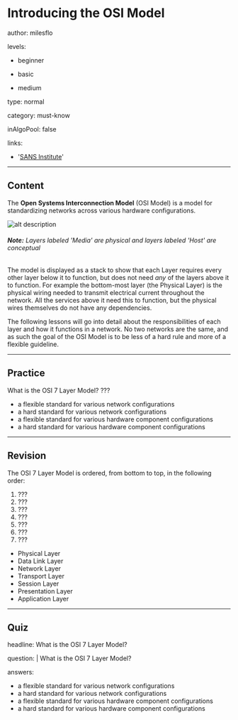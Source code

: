 # Introducing the OSI Model
author: milesflo

levels:

  - beginner

  - basic

  - medium

type: normal

category: must-know

inAlgoPool: false

links:

  - '[SANS Institute](https://www.sans.org/reading-room/whitepapers/protocols/applying-osi-layer-network-model-information-security-1309)'

---
## Content

The __Open Systems Interconnection Model__ (OSI Model) is a model for standardizing networks across various hardware configurations.

![alt description](%3Csvg%20viewBox%3D%22-78%20-46%20476%20560%22%20width%3D%22476%22%20xmlns%3D%22http%3A%2F%2Fwww.w3.org%2F2000%2Fsvg%22%20xmlns%3Axlink%3D%22http%3A%2F%2Fwww.w3.org%2F1999%2Fxlink%22%20height%3D%22560%22%3E%3Cdefs%3E%3Cpath%20id%3D%22a%22%20d%3D%22M-3.56%20225l-.23-4.08-.84-3.93-1.31-3.23-1.62-2.93-2.16-2.46-2.3-2-2.7-1.16-3-.38%203-.24%202.7-1.23%202.3-1.69%202.16-2.7%201.62-3%201.3-3.23.85-3.85.23-4.24%22%20stroke%3D%22%23fff%22%20fill%3D%22%23fff%22%2F%3E%3Cpath%20id%3D%22b%22%20fill%3D%22none%22%20stroke%3D%22%237c7c7c%22%20d%3D%22M-3.56%20225l-.23-4.08-.84-3.93-1.31-3.23-1.62-2.93-2.16-2.46-2.3-2-2.7-1.16-3-.38%203-.24%202.7-1.23%202.3-1.69%202.16-2.7%201.62-3%201.3-3.23.85-3.85.23-4.24%22%2F%3E%3C%2Fdefs%3E%3Crect%20height%3D%22100%25%22%20width%3D%22100%25%22%20y%3D%22-46%22%20x%3D%22-78%22%20fill%3D%22%23fff%22%2F%3E%3Cg%20fill%3D%22none%22%3E%3Crect%20ry%3D%225%22%20height%3D%22192%22%20width%3D%2230.95%22%20stroke%3D%22%237c7c7c%22%20y%3D%22283.04%22%20x%3D%22-22.3%22%20stroke-width%3D%222%22%20class%3D%22bracket%22%2F%3E%3Crect%20ry%3D%226%22%20height%3D%22257.77%22%20width%3D%2230.95%22%20stroke%3D%22%237c7c7c%22%20y%3D%22-4.02%22%20x%3D%22-21.95%22%20stroke-width%3D%222%22%20class%3D%22bracket%22%2F%3E%3Crect%20ry%3D%2217.64%22%20height%3D%22212.09%22%20width%3D%22360.12%22%20stroke%3D%22%23b2b2b2%22%20y%3D%22272.97%22%20x%3D%228.95%22%20stroke-width%3D%226%22%20class%3D%22outline%22%2F%3E%3Crect%20ry%3D%2217.64%22%20height%3D%22278.17%22%20width%3D%22360.12%22%20stroke%3D%22%23b2b2b2%22%20y%3D%22-14.02%22%20x%3D%228.94%22%20stroke-width%3D%226%22%20class%3D%22outline%22%2F%3E%3C%2Fg%3E%3Cg%20stroke-width%3D%222%22%20stroke%3D%22%23000%22%20stroke-opacity%3D%22.4%22%20paint-order%3D%22stroke%22%3E%3Cg%20fill%3D%22%23c4db80%22%3E%3Crect%20ry%3D%2217.64%22%20height%3D%2260%22%20width%3D%22120%22%20y%3D%22-4.07%22%20x%3D%2218.98%22%20class%3D%22col1%20row1%22%2F%3E%3Crect%20ry%3D%2217.64%22%20height%3D%2260%22%20width%3D%22220%22%20y%3D%22-4.07%22%20x%3D%22138.98%22%20class%3D%22col2%20row1%22%2F%3E%3Crect%20ry%3D%2217.64%22%20height%3D%2260%22%20width%3D%22120%22%20y%3D%2261.93%22%20x%3D%2218.98%22%20class%3D%22col1%20row2%22%2F%3E%3Crect%20ry%3D%2217.64%22%20height%3D%2260%22%20width%3D%22220%22%20y%3D%2261.93%22%20x%3D%22138.98%22%20class%3D%22col2%20row2%22%2F%3E%3Crect%20ry%3D%2217.64%22%20height%3D%2260%22%20width%3D%22120%22%20y%3D%22127.93%22%20x%3D%2218.98%22%20class%3D%22col1%20row3%22%2F%3E%3Crect%20ry%3D%2217.64%22%20height%3D%2260%22%20width%3D%22220%22%20y%3D%22127.93%22%20x%3D%22138.98%22%20class%3D%22col2%20row3%22%2F%3E%3C%2Fg%3E%3Crect%20ry%3D%2217.64%22%20height%3D%2260%22%20width%3D%22120%22%20y%3D%22193.93%22%20x%3D%2218.98%22%20class%3D%22col1%20row4%22%20fill%3D%22%23e0e97f%22%2F%3E%3Crect%20ry%3D%2217.64%22%20height%3D%2260%22%20width%3D%22220%22%20y%3D%22193.93%22%20x%3D%22138.98%22%20class%3D%22col2%20row4%22%20fill%3D%22%23e0e97f%22%2F%3E%3Crect%20ry%3D%2217.64%22%20height%3D%2260%22%20width%3D%22120%22%20y%3D%22283.03%22%20x%3D%2219.04%22%20class%3D%22col1%20row5%22%20fill%3D%22%23f0e17f%22%2F%3E%3Crect%20ry%3D%2217.64%22%20height%3D%2260%22%20width%3D%22220%22%20y%3D%22283.03%22%20x%3D%22139.04%22%20class%3D%22col2%20row5%22%20fill%3D%22%23f0e17f%22%2F%3E%3Crect%20ry%3D%2217.64%22%20height%3D%2260%22%20width%3D%22120%22%20y%3D%22349.03%22%20x%3D%2219.04%22%20class%3D%22col1%20row6%22%20fill%3D%22%23edc27f%22%2F%3E%3Crect%20ry%3D%2217.64%22%20height%3D%2260%22%20width%3D%22220%22%20y%3D%22349.03%22%20x%3D%22139.04%22%20class%3D%22col2%20row6%22%20fill%3D%22%23edc27f%22%2F%3E%3Crect%20ry%3D%2217.64%22%20height%3D%2260%22%20width%3D%22120%22%20y%3D%22415.03%22%20x%3D%2219.04%22%20class%3D%22col1%20row7%22%20fill%3D%22%23dca27f%22%2F%3E%3Crect%20ry%3D%2217.64%22%20height%3D%2260%22%20width%3D%22220%22%20y%3D%22415.03%22%20x%3D%22139.04%22%20class%3D%22col2%20row7%22%20fill%3D%22%23dca27f%22%2F%3E%3C%2Fg%3E%3Cuse%20y%3D%22-80%22%20x%3D%22-17%22%20xlink%3Ahref%3D%22%23a%22%2F%3E%3Cuse%20xlink%3Ahref%3D%22%23b%22%20stroke%3D%22%237c7c7c%22%20y%3D%22-80%22%20x%3D%22-18.4%22%20stroke-width%3D%221.9%22%20fill%3D%22none%22%2F%3E%3Cuse%20y%3D%22176%22%20x%3D%22-17%22%20xlink%3Ahref%3D%22%23a%22%2F%3E%3Cuse%20xlink%3Ahref%3D%22%23b%22%20stroke%3D%22%237c7c7c%22%20y%3D%22176%22%20x%3D%22-18.4%22%20stroke-width%3D%221.9%22%20fill%3D%22none%22%2F%3E%3Cswitch%20font-size%3D%2218.06%22%20font-family%3D%22Arial%2Csans-serif%22%3E%3Cg%20systemLanguage%3D%22it%22%20text-anchor%3D%22middle%22%3E%3Ctext%20y%3D%22-26.31%22%20x%3D%2280%22%3Eunit%C3%A0%20di%20dato%3C%2Ftext%3E%3Ctext%20y%3D%22-26.31%22%20x%3D%22250%22%3Elivelli%3C%2Ftext%3E%3Ctext%20y%3D%2231.39%22%20x%3D%2278.98%22%3EDati%3C%2Ftext%3E%3Ctext%20y%3D%2297.39%22%20x%3D%2278.98%22%3EDati%3C%2Ftext%3E%3Ctext%20y%3D%22163.39%22%20x%3D%2278.98%22%3EDati%3C%2Ftext%3E%3Ctext%20y%3D%22229.39%22%20x%3D%2278.98%22%3ESegmenti%3C%2Ftext%3E%3Ctext%20y%3D%22318.49%22%20x%3D%2279.04%22%3EPacchetti%3C%2Ftext%3E%3Ctext%20y%3D%22384.49%22%20x%3D%2279.04%22%3ETrame%3C%2Ftext%3E%3Ctext%20y%3D%22450.49%22%20x%3D%2279.04%22%3EBit%3C%2Ftext%3E%3Ctext%20y%3D%2218%22%20x%3D%22248.98%22%3E%3Ctspan%3EApplicazione%3C%2Ftspan%3E%20%3Ctspan%20x%3D%22248.98%22%20font-size%3D%2210pt%22%20dy%3D%2216%22%3Edal%20processo%20di%20rete%3C%2Ftspan%3E%20%3Ctspan%20x%3D%22248.98%22%20font-size%3D%2210pt%22%20dy%3D%2216%22%3Eall%26apos%3Bapplicazione%3C%2Ftspan%3E%3C%2Ftext%3E%3Ctext%20y%3D%2282%22%20x%3D%22248.98%22%3E%3Ctspan%3EPresentazione%3C%2Ftspan%3E%20%3Ctspan%20x%3D%22248.98%22%20font-size%3D%2210pt%22%20dy%3D%2216%22%3Erappresentazione%20dei%20dati%3C%2Ftspan%3E%20%3Ctspan%20x%3D%22248.98%22%20font-size%3D%2210pt%22%20dy%3D%2216%22%3Ee%20criptazione%3C%2Ftspan%3E%3C%2Ftext%3E%3Ctext%20y%3D%22150%22%20x%3D%22248.98%22%3E%3Ctspan%3ESessione%3C%2Ftspan%3E%20%3Ctspan%20x%3D%22248.98%22%20font-size%3D%2210pt%22%20dy%3D%2222%22%3Ecomunicazione%20inter-host%3C%2Ftspan%3E%3C%2Ftext%3E%3Ctext%20y%3D%22214%22%20x%3D%22248.98%22%3E%3Ctspan%3ETrasporto%3C%2Ftspan%3E%20%3Ctspan%20x%3D%22248.98%22%20font-size%3D%2210pt%22%20dy%3D%2216%22%3Econnessioni%20end-to-end%3C%2Ftspan%3E%20%3Ctspan%20x%3D%22248.98%22%20font-size%3D%2210pt%22%20dy%3D%2216%22%3Ee%20affidabilit%C3%A0%3C%2Ftspan%3E%3C%2Ftext%3E%3Ctext%20y%3D%22303%22%20x%3D%22249.04%22%3E%3Ctspan%3ERete%3C%2Ftspan%3E%20%3Ctspan%20x%3D%22248.98%22%20font-size%3D%2210pt%22%20dy%3D%2216%22%3Edeterminazione%20dei%20percorsi%20e%3C%2Ftspan%3E%20%3Ctspan%20x%3D%22248.98%22%20font-size%3D%2210pt%22%20dy%3D%2216%22%3Eindirizzamento%20logico%20%28IP%29%3C%2Ftspan%3E%3C%2Ftext%3E%3Ctext%20y%3D%22369%22%20x%3D%22249.04%22%3E%3Ctspan%3ECollegamento%3C%2Ftspan%3E%20%3Ctspan%20x%3D%22248.98%22%20font-size%3D%2210pt%22%20dy%3D%2216%22%3Eindirizzamento%20fisico%3C%2Ftspan%3E%20%3Ctspan%20x%3D%22248.98%22%20font-size%3D%2210pt%22%20dy%3D%2216%22%3E%28MAC%20e%20LLC%29%3C%2Ftspan%3E%3C%2Ftext%3E%3Ctext%20y%3D%22435%22%20x%3D%22249.04%22%3E%3Ctspan%3EFisico%3C%2Ftspan%3E%20%3Ctspan%20x%3D%22248.98%22%20font-size%3D%2210pt%22%20dy%3D%2216%22%3Emezzo%2C%20segnale%20e%3C%2Ftspan%3E%20%3Ctspan%20x%3D%22248.98%22%20font-size%3D%2210pt%22%20dy%3D%2216%22%3Etrasmissione%20binaria%3C%2Ftspan%3E%3C%2Ftext%3E%3Cg%20font-size%3D%2224.06%22%3E%3Ctext%20y%3D%22127%22%20x%3D%22-50%22%20transform%3D%22rotate%28-90%20-50%20127%29%22%3ELivelli%20degli%20host%3C%2Ftext%3E%3Ctext%20y%3D%22384%22%20x%3D%22-50%22%20transform%3D%22rotate%28-90%20-50%20384%29%22%3ELivelli%20dei%20mezzi%3C%2Ftext%3E%3C%2Fg%3E%3C%2Fg%3E%3Cg%20systemLanguage%3D%22ro%22%20text-anchor%3D%22middle%22%3E%3Ctext%20y%3D%22-26.31%22%20x%3D%2280%22%3Eunitate%20de%20date%3C%2Ftext%3E%3Ctext%20y%3D%22-26.31%22%20x%3D%22250%22%3Eniveluri%3C%2Ftext%3E%3Ctext%20y%3D%2231.39%22%20x%3D%2278.98%22%3EDate%3C%2Ftext%3E%3Ctext%20y%3D%2297.39%22%20x%3D%2278.98%22%3EDate%3C%2Ftext%3E%3Ctext%20y%3D%22163.39%22%20x%3D%2278.98%22%3EDate%3C%2Ftext%3E%3Ctext%20y%3D%22229.39%22%20x%3D%2278.98%22%3ESegmente%3C%2Ftext%3E%3Ctext%20y%3D%22318.49%22%20x%3D%2279.04%22%3EPachete%3C%2Ftext%3E%3Ctext%20y%3D%22384.49%22%20x%3D%2279.04%22%3ECadre%3C%2Ftext%3E%3Ctext%20y%3D%22450.49%22%20x%3D%2279.04%22%3EBi%C8%9Bi%3C%2Ftext%3E%3Ctext%20y%3D%2218%22%20x%3D%22248.98%22%3E%3Ctspan%3EAplica%C8%9Bie%3C%2Ftspan%3E%20%3Ctspan%20x%3D%22248.98%22%20font-size%3D%2210pt%22%20dy%3D%2216%22%3Ede%20la%20procesulde%20re%C8%9Bea%3C%2Ftspan%3E%20%3Ctspan%20x%3D%22248.98%22%20font-size%3D%2210pt%22%20dy%3D%2216%22%3Ela%26apos%3Baplica%C8%9Bie%3C%2Ftspan%3E%3C%2Ftext%3E%3Ctext%20y%3D%2282%22%20x%3D%22248.98%22%3E%3Ctspan%3EPrezentare%3C%2Ftspan%3E%20%3Ctspan%20x%3D%22248.98%22%20font-size%3D%2210pt%22%20dy%3D%2216%22%3Ereprezentarea%20datelor%3C%2Ftspan%3E%20%3Ctspan%20x%3D%22248.98%22%20font-size%3D%2210pt%22%20dy%3D%2216%22%3E%C8%99i%20criptare%3C%2Ftspan%3E%3C%2Ftext%3E%3Ctext%20y%3D%22150%22%20x%3D%22248.98%22%3E%3Ctspan%3ESesiune%3C%2Ftspan%3E%20%3Ctspan%20x%3D%22248.98%22%20font-size%3D%2210pt%22%20dy%3D%2222%22%3Ecomunicare%20%C3%AEntre%20hosturi%3C%2Ftspan%3E%3C%2Ftext%3E%3Ctext%20y%3D%22214%22%20x%3D%22248.98%22%3E%3Ctspan%3ETrasport%3C%2Ftspan%3E%20%3Ctspan%20x%3D%22248.98%22%20font-size%3D%2210pt%22%20dy%3D%2216%22%3Econexiuni%20end-to-end%3C%2Ftspan%3E%20%3Ctspan%20x%3D%22248.98%22%20font-size%3D%2210pt%22%20dy%3D%2216%22%3E%C8%99i%20fiabilitate%3C%2Ftspan%3E%3C%2Ftext%3E%3Ctext%20y%3D%22303%22%20x%3D%22249.04%22%3E%3Ctspan%3ERe%C8%9Bea%3C%2Ftspan%3E%20%3Ctspan%20x%3D%22248.98%22%20font-size%3D%2210pt%22%20dy%3D%2216%22%3Edeterminarea%20rutelor%3C%2Ftspan%3E%20%3Ctspan%20x%3D%22248.98%22%20font-size%3D%2210pt%22%20dy%3D%2216%22%3E%C8%99i%20adresare%20logic%C4%83%20%28IP%29%3C%2Ftspan%3E%3C%2Ftext%3E%3Ctext%20y%3D%22369%22%20x%3D%22249.04%22%3E%3Ctspan%3ELeg%C4%83tur%C4%83%20de%20date%3C%2Ftspan%3E%20%3Ctspan%20x%3D%22248.98%22%20font-size%3D%2210pt%22%20dy%3D%2216%22%3Eadresare%20fizic%C4%83%3C%2Ftspan%3E%20%3Ctspan%20x%3D%22248.98%22%20font-size%3D%2210pt%22%20dy%3D%2216%22%3E%28MAC%20%C8%99i%20LLC%29%3C%2Ftspan%3E%3C%2Ftext%3E%3Ctext%20y%3D%22435%22%20x%3D%22249.04%22%3E%3Ctspan%3EFizic%3C%2Ftspan%3E%20%3Ctspan%20x%3D%22248.98%22%20font-size%3D%2210pt%22%20dy%3D%2216%22%3Emediu%2C%20semnal%20%C8%99i%3C%2Ftspan%3E%20%3Ctspan%20x%3D%22248.98%22%20font-size%3D%2210pt%22%20dy%3D%2216%22%3Etransmisiune%20binar%C4%83%3C%2Ftspan%3E%3C%2Ftext%3E%3Cg%20font-size%3D%2224.06%22%3E%3Ctext%20y%3D%22127%22%20x%3D%22-50%22%20transform%3D%22rotate%28-90%20-50%20127%29%22%3ENiveluri%20ale%20hostului%3C%2Ftext%3E%3Ctext%20y%3D%22384%22%20x%3D%22-50%22%20transform%3D%22rotate%28-90%20-50%20384%29%22%3ENiveluri%20are%20mediului%3C%2Ftext%3E%3C%2Fg%3E%3C%2Fg%3E%3Cg%20systemLanguage%3D%22cs%22%20text-anchor%3D%22middle%22%3E%3Ctext%20y%3D%22-26.31%22%20x%3D%2280%22%3Edata%3C%2Ftext%3E%3Ctext%20y%3D%22-26.31%22%20x%3D%22250%22%3Evrstva%3C%2Ftext%3E%3Ctext%20y%3D%2231.39%22%20x%3D%2278.98%22%3EData%3C%2Ftext%3E%3Ctext%20y%3D%2297.39%22%20x%3D%2278.98%22%3EData%3C%2Ftext%3E%3Ctext%20y%3D%22163.39%22%20x%3D%2278.98%22%3EData%3C%2Ftext%3E%3Ctext%20y%3D%22229.39%22%20x%3D%2278.98%22%3ESegmenty%3C%2Ftext%3E%3Ctext%20y%3D%22318.49%22%20x%3D%2279.04%22%3EPakety%3C%2Ftext%3E%3Ctext%20y%3D%22384.49%22%20x%3D%2279.04%22%3ER%C3%A1mce%3C%2Ftext%3E%3Ctext%20y%3D%22450.49%22%20x%3D%2279.04%22%3EBity%3C%2Ftext%3E%3Ctext%20y%3D%2218%22%20x%3D%22248.98%22%3E%3Ctspan%3EAplika%C4%8Dn%C3%AD%3C%2Ftspan%3E%20%3Ctspan%20x%3D%22248.98%22%20font-size%3D%2210pt%22%20dy%3D%2222%22%3Es%C3%AD%C5%A5ov%C3%BD%20proces%20aplikac%C3%AD%3C%2Ftspan%3E%3C%2Ftext%3E%3Ctext%20y%3D%2282%22%20x%3D%22248.98%22%3E%3Ctspan%3EPrezenta%C4%8Dn%C3%AD%3C%2Ftspan%3E%20%3Ctspan%20x%3D%22248.98%22%20font-size%3D%2210pt%22%20dy%3D%2222%22%3Eprezentace%20dat%20a%20%C5%A1ifrov%C3%A1n%C3%AD%3C%2Ftspan%3E%3C%2Ftext%3E%3Ctext%20y%3D%22150%22%20x%3D%22248.98%22%3E%3Ctspan%3ERela%C4%8Dn%C3%AD%3C%2Ftspan%3E%20%3Ctspan%20x%3D%22248.98%22%20font-size%3D%2210pt%22%20dy%3D%2216%22%3Ekomunikace%20mezi%3C%2Ftspan%3E%20%3Ctspan%20x%3D%22248.98%22%20font-size%3D%2210pt%22%20dy%3D%2216%22%3Ehostitely%3C%2Ftspan%3E%3C%2Ftext%3E%3Ctext%20y%3D%22214%22%20x%3D%22248.98%22%3E%3Ctspan%3ETransportn%C3%AD%3C%2Ftspan%3E%20%3Ctspan%20x%3D%22248.98%22%20font-size%3D%2210pt%22%20dy%3D%2216%22%3EEnd-to-End%20spojen%C3%AD%3C%2Ftspan%3E%20%3Ctspan%20x%3D%22248.98%22%20font-size%3D%2210pt%22%20dy%3D%2216%22%3Ea%20spolehlivost%3C%2Ftspan%3E%3C%2Ftext%3E%3Ctext%20y%3D%22303%22%20x%3D%22249.04%22%3E%3Ctspan%3ES%C3%AD%C5%A5ov%C3%A1%3C%2Ftspan%3E%20%3Ctspan%20x%3D%22248.98%22%20font-size%3D%2210pt%22%20dy%3D%2216%22%3Eur%C4%8Dov%C3%A1n%C3%AD%20cesty%20a%3C%2Ftspan%3E%20%3Ctspan%20x%3D%22248.98%22%20font-size%3D%2210pt%22%20dy%3D%2216%22%3Elogick%C3%A9%20adresov%C3%A1n%C3%AD%20%28IP%29%3C%2Ftspan%3E%3C%2Ftext%3E%3Ctext%20y%3D%22369%22%20x%3D%22249.04%22%3E%3Ctspan%3ESpojov%C3%A1%3C%2Ftspan%3E%20%3Ctspan%20x%3D%22248.98%22%20font-size%3D%2210pt%22%20dy%3D%2216%22%3Efyzick%C3%A9%20adresov%C3%A1n%C3%AD%3C%2Ftspan%3E%20%3Ctspan%20x%3D%22248.98%22%20font-size%3D%2210pt%22%20dy%3D%2216%22%3E%28MAC%20a%20LLC%29%3C%2Ftspan%3E%3C%2Ftext%3E%3Ctext%20y%3D%22435%22%20x%3D%22249.04%22%3E%3Ctspan%3EFyzick%C3%A1%3C%2Ftspan%3E%20%3Ctspan%20x%3D%22248.98%22%20font-size%3D%2210pt%22%20dy%3D%2222%22%3Em%C3%A9dium%2C%20sign%C3%A1l%2C%20bin%C3%A1rn%C3%AD%20p%C5%99enos%3C%2Ftspan%3E%3C%2Ftext%3E%3Cg%20font-size%3D%2224.06%22%3E%3Ctext%20y%3D%22127%22%20x%3D%22-50%22%20transform%3D%22rotate%28-90%20-50%20127%29%22%3EVrstvy%20hostitel%C5%AF%3C%2Ftext%3E%3Ctext%20y%3D%22384%22%20x%3D%22-50%22%20transform%3D%22rotate%28-90%20-50%20384%29%22%3EVrstvy%20m%C3%A9dia%3C%2Ftext%3E%3C%2Fg%3E%3C%2Fg%3E%3Cg%20systemLanguage%3D%22sv%22%20text-anchor%3D%22middle%22%3E%3Ctext%20y%3D%22-26.31%22%20x%3D%2280%22%3Edata%3C%2Ftext%3E%3Ctext%20y%3D%22-26.31%22%20x%3D%22250%22%3Eskikt%3C%2Ftext%3E%3Ctext%20y%3D%2231.39%22%20x%3D%2278.98%22%3EData%3C%2Ftext%3E%3Ctext%20y%3D%2297.39%22%20x%3D%2278.98%22%3EData%3C%2Ftext%3E%3Ctext%20y%3D%22163.39%22%20x%3D%2278.98%22%3EData%3C%2Ftext%3E%3Ctext%20y%3D%22229.39%22%20x%3D%2278.98%22%3ESegment%3C%2Ftext%3E%3Ctext%20y%3D%22318.49%22%20x%3D%2279.04%22%3EPaket%3C%2Ftext%3E%3Ctext%20y%3D%22384.49%22%20x%3D%2279.04%22%3ERamar%3C%2Ftext%3E%3Ctext%20y%3D%22450.49%22%20x%3D%2279.04%22%3EBitar%3C%2Ftext%3E%3Ctext%20y%3D%2218%22%20x%3D%22248.98%22%3E%3Ctspan%3EApplikation%3C%2Ftspan%3E%20%3Ctspan%20x%3D%22248.98%22%20font-size%3D%2210pt%22%20dy%3D%2216%22%3En%C3%A4tverksprocess%3C%2Ftspan%3E%20%3Ctspan%20x%3D%22248.98%22%20font-size%3D%2210pt%22%20dy%3D%2216%22%3Etill%20applikation%3C%2Ftspan%3E%3C%2Ftext%3E%3Ctext%20y%3D%2282%22%20x%3D%22248.98%22%3E%3Ctspan%3EPresentation%3C%2Ftspan%3E%20%3Ctspan%20x%3D%22248.98%22%20font-size%3D%2210pt%22%20dy%3D%2216%22%3Edataframst%C3%A4llning%3C%2Ftspan%3E%20%3Ctspan%20x%3D%22248.98%22%20font-size%3D%2210pt%22%20dy%3D%2216%22%3Eoch%20kryptering%3C%2Ftspan%3E%3C%2Ftext%3E%3Ctext%20y%3D%22150%22%20x%3D%22248.98%22%3E%3Ctspan%3ESession%3C%2Ftspan%3E%20%3Ctspan%20x%3D%22248.98%22%20font-size%3D%2210pt%22%20dy%3D%2216%22%3Emellanv%C3%A4rdslig%3C%2Ftspan%3E%20%3Ctspan%20x%3D%22248.98%22%20font-size%3D%2210pt%22%20dy%3D%2216%22%3Ekommunikationssamordning%3C%2Ftspan%3E%3C%2Ftext%3E%3Ctext%20y%3D%22214%22%20x%3D%22248.98%22%3E%3Ctspan%3ETransport%3C%2Ftspan%3E%20%3Ctspan%20x%3D%22248.98%22%20font-size%3D%2210pt%22%20dy%3D%2216%22%3Es%C3%A4ndning%2C%20mottagning%3C%2Ftspan%3E%20%3Ctspan%20x%3D%22248.98%22%20font-size%3D%2210pt%22%20dy%3D%2216%22%3Eoch%20ankomstkontroll%3C%2Ftspan%3E%3C%2Ftext%3E%3Ctext%20y%3D%22303%22%20x%3D%22249.04%22%3E%3Ctspan%3EN%C3%A4tverk%3C%2Ftspan%3E%20%3Ctspan%20x%3D%22248.98%22%20font-size%3D%2210pt%22%20dy%3D%2216%22%3Enavigering%20och%3C%2Ftspan%3E%20%3Ctspan%20x%3D%22248.98%22%20font-size%3D%2210pt%22%20dy%3D%2216%22%3Elogisk%20adressering%20%28IP%29%3C%2Ftspan%3E%3C%2Ftext%3E%3Ctext%20y%3D%22369%22%20x%3D%22249.04%22%3E%3Ctspan%3EDatal%C3%A4nk%3C%2Ftspan%3E%20%3Ctspan%20x%3D%22248.98%22%20font-size%3D%2210pt%22%20dy%3D%2216%22%3Efysisk%20adressering%3C%2Ftspan%3E%20%3Ctspan%20x%3D%22248.98%22%20font-size%3D%2210pt%22%20dy%3D%2216%22%3E%28MAC%20och%20LLC%29%3C%2Ftspan%3E%3C%2Ftext%3E%3Ctext%20y%3D%22435%22%20x%3D%22249.04%22%3E%3Ctspan%3EFysiskt%3C%2Ftspan%3E%20%3Ctspan%20x%3D%22248.98%22%20font-size%3D%2210pt%22%20dy%3D%2216%22%3Emedia%2C%20signal%20och%3C%2Ftspan%3E%20%3Ctspan%20x%3D%22248.98%22%20font-size%3D%2210pt%22%20dy%3D%2216%22%3Ebin%C3%A4r%20%C3%B6verf%C3%B6ring%3C%2Ftspan%3E%3C%2Ftext%3E%3Cg%20font-size%3D%2224.06%22%3E%3Ctext%20y%3D%22127%22%20x%3D%22-50%22%20transform%3D%22rotate%28-90%20-50%20127%29%22%3EV%C3%A4rdskikt%3C%2Ftext%3E%3Ctext%20y%3D%22384%22%20x%3D%22-50%22%20transform%3D%22rotate%28-90%20-50%20384%29%22%3EMediumskikt%3C%2Ftext%3E%3C%2Fg%3E%3C%2Fg%3E%3Cg%20systemLanguage%3D%22es%22%20text-anchor%3D%22middle%22%3E%3Ctext%20y%3D%22-26.31%22%20x%3D%2280%22%3Edata%20unit%3C%2Ftext%3E%3Ctext%20y%3D%22-26.31%22%20x%3D%22250%22%3Elayers%3C%2Ftext%3E%3Ctext%20y%3D%2231.39%22%20x%3D%2278.98%22%3EData%3C%2Ftext%3E%3Ctext%20y%3D%2297.39%22%20x%3D%2278.98%22%3EData%3C%2Ftext%3E%3Ctext%20y%3D%22163.39%22%20x%3D%2278.98%22%3EData%3C%2Ftext%3E%3Ctext%20y%3D%22229.39%22%20x%3D%2278.98%22%3ESegments%3C%2Ftext%3E%3Ctext%20y%3D%22318.49%22%20x%3D%2279.04%22%3EPackets%3C%2Ftext%3E%3Ctext%20y%3D%22384.49%22%20x%3D%2279.04%22%3EFrames%3C%2Ftext%3E%3Ctext%20y%3D%22450.49%22%20x%3D%2279.04%22%3EBits%3C%2Ftext%3E%3Ctext%20y%3D%2218%22%20x%3D%22248.98%22%3E%3Ctspan%3ENivel%20de%20Aplicaci%C3%B3n%3C%2Ftspan%3E%20%3Ctspan%20x%3D%22248.98%22%20font-size%3D%2210pt%22%20dy%3D%2222%22%3Eservicios%20de%20red%20a%20aplicaciones%3C%2Ftspan%3E%3C%2Ftext%3E%3Ctext%20y%3D%2282%22%20x%3D%22248.98%22%3E%3Ctspan%3ENivel%20de%20Presentaci%C3%B3n%3C%2Ftspan%3E%20%3Ctspan%20x%3D%22248.98%22%20font-size%3D%2210pt%22%20dy%3D%2222%22%3Erepresentaci%C3%B3n%20de%20los%20datos%3C%2Ftspan%3E%3C%2Ftext%3E%3Ctext%20y%3D%22150%22%20x%3D%22248.98%22%3E%3Ctspan%3ENivel%20de%20Sesi%C3%B3n%3C%2Ftspan%3E%20%3Ctspan%20x%3D%22248.98%22%20font-size%3D%2210pt%22%20dy%3D%2216%22%3Ecomunicaci%C3%B3n%20entre%20dispositivos%3C%2Ftspan%3E%20%3Ctspan%20x%3D%22248.98%22%20font-size%3D%2210pt%22%20dy%3D%2216%22%3Ede%20la%20red%3C%2Ftspan%3E%3C%2Ftext%3E%3Ctext%20y%3D%22214%22%20x%3D%22248.98%22%3E%3Ctspan%3ENivel%20de%20Transporte%3C%2Ftspan%3E%20%3Ctspan%20x%3D%22248.98%22%20font-size%3D%2210pt%22%20dy%3D%2216%22%3Econexi%C3%B3n%20extremo-a-extremo%3C%2Ftspan%3E%20%3Ctspan%20x%3D%22248.98%22%20font-size%3D%2210pt%22%20dy%3D%2216%22%3Ey%20fiabilidad%20de%20los%20datos%3C%2Ftspan%3E%3C%2Ftext%3E%3Ctext%20y%3D%22303%22%20x%3D%22249.04%22%3E%3Ctspan%3ENivel%20de%20Red%3C%2Ftspan%3E%20%3Ctspan%20x%3D%22248.98%22%20font-size%3D%2210pt%22%20dy%3D%2216%22%3Edeterminaci%C3%B3n%20de%20ruta%20e%3C%2Ftspan%3E%20%3Ctspan%20x%3D%22248.98%22%20font-size%3D%2210pt%22%20dy%3D%2216%22%3Edireccionamiento%20l%C3%B3gico%20%28IP%29%3C%2Ftspan%3E%3C%2Ftext%3E%3Ctext%20y%3D%22369%22%20x%3D%22249.04%22%3E%3Ctspan%3ENivel%20de%20Enlace%20de%20Datos%3C%2Ftspan%3E%20%3Ctspan%20x%3D%22248.98%22%20font-size%3D%2210pt%22%20dy%3D%2216%22%3Edireccionamiento%20f%C3%ADsico%3C%2Ftspan%3E%20%3Ctspan%20x%3D%22248.98%22%20font-size%3D%2210pt%22%20dy%3D%2216%22%3E%28MAC%20y%20LLC%29%3C%2Ftspan%3E%3C%2Ftext%3E%3Ctext%20y%3D%22435%22%20x%3D%22249.04%22%3E%3Ctspan%3ENivel%20F%C3%ADsico%3C%2Ftspan%3E%20%3Ctspan%20x%3D%22248.98%22%20font-size%3D%2210pt%22%20dy%3D%2222%22%3Ese%C3%B1al%20y%20transmisi%C3%B3n%20binaria%3C%2Ftspan%3E%3C%2Ftext%3E%3Cg%20font-size%3D%2224.06%22%3E%3Ctext%20y%3D%22127%22%20x%3D%22-50%22%20transform%3D%22rotate%28-90%20-50%20127%29%22%3EHost%20Layers%3C%2Ftext%3E%3Ctext%20y%3D%22384%22%20x%3D%22-50%22%20transform%3D%22rotate%28-90%20-50%20384%29%22%3EMedia%20Layers%3C%2Ftext%3E%3C%2Fg%3E%3C%2Fg%3E%3Cg%20systemLanguage%3D%22sk%22%20text-anchor%3D%22middle%22%3E%3Ctext%20y%3D%22-26.31%22%20x%3D%2280%22%3Ed%C3%A1ta%3C%2Ftext%3E%3Ctext%20y%3D%22-26.31%22%20x%3D%22250%22%3Evrstva%3C%2Ftext%3E%3Ctext%20y%3D%2231.39%22%20x%3D%2278.98%22%3ED%C3%A1ta%3C%2Ftext%3E%3Ctext%20y%3D%2297.39%22%20x%3D%2278.98%22%3ED%C3%A1ta%3C%2Ftext%3E%3Ctext%20y%3D%22163.39%22%20x%3D%2278.98%22%3ED%C3%A1ta%3C%2Ftext%3E%3Ctext%20y%3D%22229.39%22%20x%3D%2278.98%22%3ESegmenty%3C%2Ftext%3E%3Ctext%20y%3D%22318.49%22%20x%3D%2279.04%22%3EPakety%3C%2Ftext%3E%3Ctext%20y%3D%22384.49%22%20x%3D%2279.04%22%3ER%C3%A1mce%3C%2Ftext%3E%3Ctext%20y%3D%22450.49%22%20x%3D%2279.04%22%3EBity%3C%2Ftext%3E%3Ctext%20y%3D%2218%22%20x%3D%22248.98%22%3E%3Ctspan%3EAplika%C4%8Dn%C3%A1%3C%2Ftspan%3E%20%3Ctspan%20x%3D%22248.98%22%20font-size%3D%2210pt%22%20dy%3D%2222%22%3Esie%C5%A5ov%C3%BD%20proces%20aplik%C3%A1cii%3C%2Ftspan%3E%3C%2Ftext%3E%3Ctext%20y%3D%2282%22%20x%3D%22248.98%22%3E%3Ctspan%3EPrezenta%C4%8Dn%C3%A1%3C%2Ftspan%3E%20%3Ctspan%20x%3D%22248.98%22%20font-size%3D%2210pt%22%20dy%3D%2216%22%3Ereprezent%C3%A1cia%20d%C3%A1t%3C%2Ftspan%3E%20%3Ctspan%20x%3D%22248.98%22%20font-size%3D%2210pt%22%20dy%3D%2216%22%3Ea%20kryptovanie%3C%2Ftspan%3E%3C%2Ftext%3E%3Ctext%20y%3D%22150%22%20x%3D%22248.98%22%3E%3Ctspan%3ERela%C4%8Dn%C3%A1%3C%2Ftspan%3E%20%3Ctspan%20x%3D%22248.98%22%20font-size%3D%2210pt%22%20dy%3D%2216%22%3Ekomunik%C3%A1cia%3C%2Ftspan%3E%20%3Ctspan%20x%3D%22248.98%22%20font-size%3D%2210pt%22%20dy%3D%2216%22%3Emedzi%20strojmi%3C%2Ftspan%3E%3C%2Ftext%3E%3Ctext%20y%3D%22214%22%20x%3D%22248.98%22%3E%3Ctspan%3ETransportn%C3%A1%3C%2Ftspan%3E%20%3Ctspan%20x%3D%22248.98%22%20font-size%3D%2210pt%22%20dy%3D%2216%22%3EEnd-to-end%20spojenia%3C%2Ftspan%3E%20%3Ctspan%20x%3D%22248.98%22%20font-size%3D%2210pt%22%20dy%3D%2216%22%3Ea%20spo%C4%BEahlivos%C5%A5%3C%2Ftspan%3E%3C%2Ftext%3E%3Ctext%20y%3D%22303%22%20x%3D%22249.04%22%3E%3Ctspan%3ESie%C5%A5ov%C3%A1%3C%2Ftspan%3E%20%3Ctspan%20x%3D%22248.98%22%20font-size%3D%2210pt%22%20dy%3D%2216%22%3Eur%C4%8Dovanie%20cesty%20a%3C%2Ftspan%3E%20%3Ctspan%20x%3D%22248.98%22%20font-size%3D%2210pt%22%20dy%3D%2216%22%3Elogick%C3%A9%20adresovanie%20%28IP%29%3C%2Ftspan%3E%3C%2Ftext%3E%3Ctext%20y%3D%22369%22%20x%3D%22249.04%22%3E%3Ctspan%3ESpojov%C3%A1%3C%2Ftspan%3E%20%3Ctspan%20x%3D%22248.98%22%20font-size%3D%2210pt%22%20dy%3D%2216%22%3Efyzick%C3%A9%20adresovanie%3C%2Ftspan%3E%20%3Ctspan%20x%3D%22248.98%22%20font-size%3D%2210pt%22%20dy%3D%2216%22%3E%28MAC%20a%20LLC%29%3C%2Ftspan%3E%3C%2Ftext%3E%3Ctext%20y%3D%22435%22%20x%3D%22249.04%22%3E%3Ctspan%3EFyzick%C3%A1%3C%2Ftspan%3E%20%3Ctspan%20x%3D%22248.98%22%20font-size%3D%2210pt%22%20dy%3D%2216%22%3Em%C3%A9dium%2C%20sign%C3%A1l%2C%3C%2Ftspan%3E%20%3Ctspan%20x%3D%22248.98%22%20font-size%3D%2210pt%22%20dy%3D%2216%22%3Ebin%C3%A1rny%20prenos%3C%2Ftspan%3E%3C%2Ftext%3E%3Cg%20font-size%3D%2224.06%22%3E%3Ctext%20y%3D%22127%22%20x%3D%22-50%22%20transform%3D%22rotate%28-90%20-50%20127%29%22%3EVrstvy%20stroja%3C%2Ftext%3E%3Ctext%20y%3D%22384%22%20x%3D%22-50%22%20transform%3D%22rotate%28-90%20-50%20384%29%22%3EVrstvy%20m%C3%A9dia%3C%2Ftext%3E%3C%2Fg%3E%3C%2Fg%3E%3Cg%20systemLanguage%3D%22fr%22%20text-anchor%3D%22middle%22%3E%3Ctext%20y%3D%22-26.31%22%20x%3D%2280%22%3Eunit%C3%A9%20de%20donn%C3%A9es%3C%2Ftext%3E%3Ctext%20y%3D%22-26.31%22%20x%3D%22250%22%3Ecouches%3C%2Ftext%3E%3Ctext%20y%3D%2231.39%22%20x%3D%2278.98%22%3EDonn%C3%A9e%3C%2Ftext%3E%3Ctext%20y%3D%2297.39%22%20x%3D%2278.98%22%3EDonn%C3%A9e%3C%2Ftext%3E%3Ctext%20y%3D%22163.39%22%20x%3D%2278.98%22%3EDonn%C3%A9e%3C%2Ftext%3E%3Ctext%20y%3D%22229.39%22%20x%3D%2278.98%22%3ESegment%3C%2Ftext%3E%3Ctext%20y%3D%22318.49%22%20x%3D%2279.04%22%3EPaquet%3C%2Ftext%3E%3Ctext%20y%3D%22384.49%22%20x%3D%2279.04%22%3ETrame%3C%2Ftext%3E%3Ctext%20y%3D%22450.49%22%20x%3D%2279.04%22%3EBit%3C%2Ftext%3E%3Ctext%20y%3D%2218%22%20x%3D%22248.98%22%3E%3Ctspan%3E7%20-%20Application%3C%2Ftspan%3E%20%3Ctspan%20x%3D%22248.98%22%20font-size%3D%2210pt%22%20dy%3D%2222%22%3EPoint%20d%26apos%3Bacc%C3%A8s%20aux%20services%20r%C3%A9seau%3C%2Ftspan%3E%3C%2Ftext%3E%3Ctext%20y%3D%2282%22%20x%3D%22248.98%22%3E%3Ctspan%3E6%20-%20Pr%C3%A9sentation%3C%2Ftspan%3E%20%3Ctspan%20x%3D%22248.98%22%20font-size%3D%2210pt%22%20dy%3D%2216%22%3EConversion%20et%20chiffrement%3C%2Ftspan%3E%20%3Ctspan%20x%3D%22248.98%22%20font-size%3D%2210pt%22%20dy%3D%2216%22%3Edes%20donn%C3%A9es%3C%2Ftspan%3E%3C%2Ftext%3E%3Ctext%20y%3D%22150%22%20x%3D%22248.98%22%3E%3Ctspan%3E5%20-%20Session%3C%2Ftspan%3E%20%3Ctspan%20x%3D%22248.98%22%20font-size%3D%2210pt%22%20dy%3D%2222%22%3ECommunication%20Interhost%3C%2Ftspan%3E%3C%2Ftext%3E%3Ctext%20y%3D%22214%22%20x%3D%22248.98%22%3E%3Ctspan%3E4%20-%20Transport%3C%2Ftspan%3E%20%3Ctspan%20x%3D%22248.98%22%20font-size%3D%2210pt%22%20dy%3D%2216%22%3EConnexion%20de%20bout%20en%20bout%3C%2Ftspan%3E%20%3Ctspan%20x%3D%22248.98%22%20font-size%3D%2210pt%22%20dy%3D%2216%22%3Eet%20contr%C3%B4le%20de%20flux%20%28TCP%29%3C%2Ftspan%3E%3C%2Ftext%3E%3Ctext%20y%3D%22303%22%20x%3D%22249.04%22%3E%3Ctspan%3E3%20-%20R%C3%A9seau%3C%2Ftspan%3E%20%3Ctspan%20x%3D%22248.98%22%20font-size%3D%2210pt%22%20dy%3D%2216%22%3ED%C3%A9termine%20le%20parcours%3C%2Ftspan%3E%20%3Ctspan%20x%3D%22248.98%22%20font-size%3D%2210pt%22%20dy%3D%2216%22%3Eet%20l%26apos%3Badressage%20logique%20%28IP%29%3C%2Ftspan%3E%3C%2Ftext%3E%3Ctext%20y%3D%22369%22%20x%3D%22249.04%22%3E%3Ctspan%3E2%20-%20Liaison%3C%2Ftspan%3E%20%3Ctspan%20x%3D%22248.98%22%20font-size%3D%2210pt%22%20dy%3D%2216%22%3EAdressage%20physique%3C%2Ftspan%3E%20%3Ctspan%20x%3D%22248.98%22%20font-size%3D%2210pt%22%20dy%3D%2216%22%3E%28MAC%20et%20LLC%29%3C%2Ftspan%3E%3C%2Ftext%3E%3Ctext%20y%3D%22435%22%20x%3D%22249.04%22%3E%3Ctspan%3E1%20-%20Physique%3C%2Ftspan%3E%20%3Ctspan%20x%3D%22248.98%22%20font-size%3D%2210pt%22%20dy%3D%2216%22%3ETransmission%20binaire%3C%2Ftspan%3E%20%3Ctspan%20x%3D%22248.98%22%20font-size%3D%2210pt%22%20dy%3D%2216%22%3Enum%C3%A9rique%20ou%20analogique%3C%2Ftspan%3E%3C%2Ftext%3E%3Cg%20font-size%3D%2224.06%22%3E%3Ctext%20y%3D%22127%22%20x%3D%22-50%22%20transform%3D%22rotate%28-90%20-50%20127%29%22%3ECouches%20hautes%3C%2Ftext%3E%3Ctext%20y%3D%22384%22%20x%3D%22-50%22%20transform%3D%22rotate%28-90%20-50%20384%29%22%3ECouches%20mat%C3%A9rielles%3C%2Ftext%3E%3C%2Fg%3E%3C%2Fg%3E%3Cg%20text-anchor%3D%22middle%22%3E%3Ctext%20y%3D%22-26.31%22%20x%3D%2280%22%3Edata%20unit%3C%2Ftext%3E%3Ctext%20y%3D%22-26.31%22%20x%3D%22250%22%3Elayers%3C%2Ftext%3E%3Ctext%20y%3D%2231.39%22%20x%3D%2278.98%22%3EData%3C%2Ftext%3E%3Ctext%20y%3D%2297.39%22%20x%3D%2278.98%22%3EData%3C%2Ftext%3E%3Ctext%20y%3D%22163.39%22%20x%3D%2278.98%22%3EData%3C%2Ftext%3E%3Ctext%20y%3D%22229.39%22%20x%3D%2278.98%22%3ESegments%3C%2Ftext%3E%3Ctext%20y%3D%22318.49%22%20x%3D%2279.04%22%3EPackets%3C%2Ftext%3E%3Ctext%20y%3D%22384.49%22%20x%3D%2279.04%22%3EFrames%3C%2Ftext%3E%3Ctext%20y%3D%22450.49%22%20x%3D%2279.04%22%3EBits%3C%2Ftext%3E%3Ctext%20y%3D%2218%22%20x%3D%22248.98%22%3E%3Ctspan%3EApplication%3C%2Ftspan%3E%20%3Ctspan%20x%3D%22248.98%22%20font-size%3D%2210pt%22%20dy%3D%2222%22%3ENetwork%20Process%20to%20Application%3C%2Ftspan%3E%3C%2Ftext%3E%3Ctext%20y%3D%2282%22%20x%3D%22248.98%22%3E%3Ctspan%3EPresentation%3C%2Ftspan%3E%20%3Ctspan%20x%3D%22248.98%22%20font-size%3D%2210pt%22%20dy%3D%2216%22%3EData%20Representation%3C%2Ftspan%3E%20%3Ctspan%20x%3D%22248.98%22%20font-size%3D%2210pt%22%20dy%3D%2216%22%3Eand%20Encryption%3C%2Ftspan%3E%3C%2Ftext%3E%3Ctext%20y%3D%22150%22%20x%3D%22248.98%22%3E%3Ctspan%3ESession%3C%2Ftspan%3E%20%3Ctspan%20x%3D%22248.98%22%20font-size%3D%2210pt%22%20dy%3D%2222%22%3EInterhost%20Communication%3C%2Ftspan%3E%3C%2Ftext%3E%3Ctext%20y%3D%22214%22%20x%3D%22248.98%22%3E%3Ctspan%3ETransport%3C%2Ftspan%3E%20%3Ctspan%20x%3D%22248.98%22%20font-size%3D%2210pt%22%20dy%3D%2216%22%3EEnd-to-End%20Connections%3C%2Ftspan%3E%20%3Ctspan%20x%3D%22248.98%22%20font-size%3D%2210pt%22%20dy%3D%2216%22%3Eand%20Reliability%3C%2Ftspan%3E%3C%2Ftext%3E%3Ctext%20y%3D%22303%22%20x%3D%22249.04%22%3E%3Ctspan%3ENetwork%3C%2Ftspan%3E%20%3Ctspan%20x%3D%22248.98%22%20font-size%3D%2210pt%22%20dy%3D%2216%22%3EPath%20Determination%20and%3C%2Ftspan%3E%20%3Ctspan%20x%3D%22248.98%22%20font-size%3D%2210pt%22%20dy%3D%2216%22%3ELogical%20Addressing%20%28IP%29%3C%2Ftspan%3E%3C%2Ftext%3E%3Ctext%20y%3D%22369%22%20x%3D%22249.04%22%3E%3Ctspan%3EData%20Link%3C%2Ftspan%3E%20%3Ctspan%20x%3D%22248.98%22%20font-size%3D%2210pt%22%20dy%3D%2216%22%3EPhysical%20Addressing%3C%2Ftspan%3E%20%3Ctspan%20x%3D%22248.98%22%20font-size%3D%2210pt%22%20dy%3D%2216%22%3E%28MAC%20and%20LLC%29%3C%2Ftspan%3E%3C%2Ftext%3E%3Ctext%20y%3D%22435%22%20x%3D%22249.04%22%3E%3Ctspan%3EPhysical%3C%2Ftspan%3E%20%3Ctspan%20x%3D%22248.98%22%20font-size%3D%2210pt%22%20dy%3D%2216%22%3EMedia%2C%20Signal%20and%3C%2Ftspan%3E%20%3Ctspan%20x%3D%22248.98%22%20font-size%3D%2210pt%22%20dy%3D%2216%22%3EBinary%20Transmission%3C%2Ftspan%3E%3C%2Ftext%3E%3Cg%20font-size%3D%2224.06%22%3E%3Ctext%20y%3D%22127%22%20x%3D%22-50%22%20transform%3D%22rotate%28-90%20-50%20127%29%22%3EHost%20Layers%3C%2Ftext%3E%3Ctext%20y%3D%22384%22%20x%3D%22-50%22%20transform%3D%22rotate%28-90%20-50%20384%29%22%3EMedia%20Layers%3C%2Ftext%3E%3C%2Fg%3E%3C%2Fg%3E%3C%2Fswitch%3E%3C%2Fsvg%3E)
###### **Note:** _Layers labeled 'Media' are physical and layers labeled 'Host' are conceptual_

The model is displayed as a stack to show that each Layer requires every other layer below it to function, but does not need _any_ of the layers above it to function. For example the bottom-most layer (the Physical Layer) is the physical wiring needed to transmit electrical current throughout the network. All the services above it need this to function, but the physical wires themselves do not have any dependencies.


The following lessons will go into detail about the responsibilities of each layer and how it functions in a network. No two networks are the same, and as such the goal of the OSI Model is to be less of a hard rule and more of a flexible guideline.


---
## Practice

What is the OSI 7 Layer Model?
???

* a flexible standard for various network configurations
* a hard standard for various network configurations
* a flexible standard for various hardware component configurations
* a hard standard for various hardware component configurations

---
## Revision

The OSI 7 Layer Model is ordered, from bottom to top, in the following order:

1. ???
2. ???
3. ???
4. ???
5. ???
6. ???
7. ???

* Physical Layer
* Data Link Layer
* Network Layer
* Transport Layer
* Session Layer
* Presentation Layer
* Application Layer

---
## Quiz


headline: What is the OSI 7 Layer Model?

question: |
  What is the OSI 7 Layer Model?

answers:
  - a flexible standard for various network configurations
  - a hard standard for various network configurations
  - a flexible standard for various hardware component configurations
  - a hard standard for various hardware component configurations
